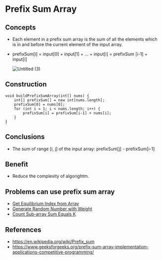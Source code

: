 # Prefix Sum Array

## Concepts
- Each element in a prefix sum array is the sum of all the elements which is in and before the current element of the input array.
- prefixSum[i] = input[0] + input[1] + ... + input[i] = prefixSum [i-1] + input[i]

  ![Untitled (3)](https://user-images.githubusercontent.com/8989447/115646395-4b51f080-a2df-11eb-9fd4-21315870d887.png)

## Construction
```
void buildPrefixSumArray(int[] nums) {
    int[] prefixSum[] = new int[nums.length];
    prefixSum[0] = nums[0];
    for (int i = 1; i < nums.length; i++) {
        prefixSum[i] = prefixSum[i-1] + nums[i];
    }
}
```

## Conclusions
- The sum of range [i, j] of the input array: prefixSum[j] - prefixSum[i-1]

## Benefit
- Reduce the complexity of algorightm.

## Problems can use prefix sum array
- [Get Equilibrium Index from Array]()
- [Generate Random Number with Weight]()
- [Count Sub-array Sum Equals K]()

## References
- https://en.wikipedia.org/wiki/Prefix_sum
- https://www.geeksforgeeks.org/prefix-sum-array-implementation-applications-competitive-programming/
